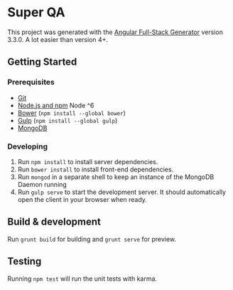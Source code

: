 # Super QA

This project was generated with the [Angular Full-Stack Generator](https://github.com/DaftMonk/generator-angular-fullstack) version 3.3.0. A lot easier than version 4+.

## Getting Started

### Prerequisites

- [Git](https://git-scm.com)
- [Node.js and npm](nodejs.org) Node ^6
- [Bower](bower.io) (`npm install --global bower`)
- [Gulp](http://gulpjs.com) (`npm install --global gulp`)
- [MongoDB](https://mongodb.org)

### Developing

1. Run `npm install` to install server dependencies.
2. Run `bower install` to install front-end dependencies.
3. Run `mongod` in a separate shell to keep an instance of the MongoDB Daemon running
4. Run `gulp serve` to start the development server. It should automatically open the client in your browser when ready.

## Build & development

Run `grunt build` for building and `grunt serve` for preview.

## Testing

Running `npm test` will run the unit tests with karma.
